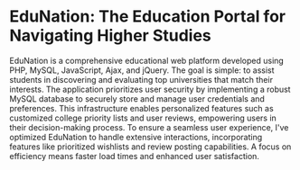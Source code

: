 # EduNation: The Education Portal for Navigating Higher Studies
EduNation is a comprehensive educational web platform developed using PHP, MySQL, JavaScript, Ajax, and jQuery. The goal is simple: to assist students in discovering and evaluating top universities that match their interests. The application prioritizes user security by implementing a robust MySQL database to securely store and manage user credentials and preferences. This infrastructure enables personalized features such as customized college priority lists and user reviews, empowering users in their decision-making process. To ensure a seamless user experience, I've optimized EduNation to handle extensive interactions, incorporating features like prioritized wishlists and review posting capabilities. A focus on efficiency means faster load times and enhanced user satisfaction. 





